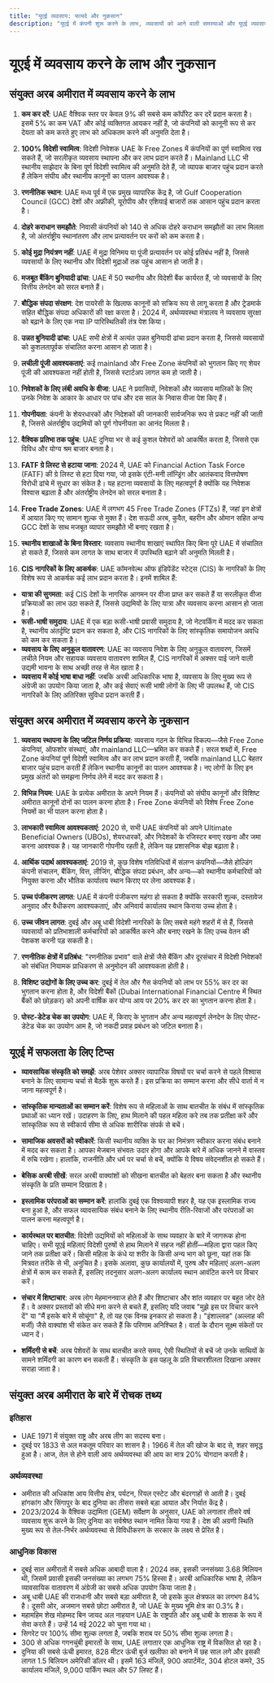 ```yaml
---
title: "यूएई व्यवसाय: फायदे और नुकसान"
description: "यूएई में कंपनी शुरू करने के लाभ, व्यवसायों को आने वाली समस्याओं और यूएई व्यवसाय इकाई के सर्वोत्तम उपयोग का एक संक्षिप्त विवरण।"
---
```


# यूएई में व्यवसाय करने के लाभ और नुकसान

## संयुक्त अरब अमीरात में व्यवसाय करने के लाभ

1. **कम कर दरें**: UAE वैश्विक स्तर पर केवल 9% की सबसे कम कॉर्पोरेट कर दरें प्रदान करता है। इसमें 5% का कम VAT और कोई व्यक्तिगत आयकर नहीं है, जो कंपनियों को कानूनी रूप से कर देयता को कम करते हुए लाभ को अधिकतम करने की अनुमति देता है।

2. **100% विदेशी स्वामित्व**: विदेशी निवेशक UAE के Free Zones में कंपनियों का पूर्ण स्वामित्व रख सकते हैं, जो सरलीकृत व्यवसाय स्थापना और कर लाभ प्रदान करते हैं। Mainland LLC भी स्थानीय साझेदार के बिना पूर्ण विदेशी स्वामित्व की अनुमति देते हैं, जो व्यापक बाजार पहुंच प्रदान करते हैं लेकिन संघीय और स्थानीय कानूनों का पालन आवश्यक है।

3. **रणनीतिक स्थान**: UAE मध्य पूर्व में एक प्रमुख व्यापारिक केंद्र है, जो Gulf Cooperation Council (GCC) देशों और अफ्रीकी, यूरोपीय और एशियाई बाजारों तक आसान पहुंच प्रदान करता है।

4. **दोहरे कराधान समझौते**: निवासी कंपनियों को 140 से अधिक दोहरे कराधान समझौतों का लाभ मिलता है, जो अंतर्राष्ट्रीय स्थानांतरण और लाभ प्रत्यावर्तन पर करों को कम करता है।

5. **कोई मुद्रा नियंत्रण नहीं**: UAE में मुद्रा विनिमय या पूंजी प्रत्यावर्तन पर कोई प्रतिबंध नहीं है, जिससे व्यवसायों के लिए स्थानीय और विदेशी मुद्राओं तक पहुंच आसान हो जाती है।

6. **मजबूत बैंकिंग बुनियादी ढांचा**: UAE में 50 स्थानीय और विदेशी बैंक कार्यरत हैं, जो व्यवसायों के लिए वित्तीय लेनदेन को सरल बनाते हैं।

7. **बौद्धिक संपदा संरक्षण**: देश पायरेसी के खिलाफ कानूनों को सक्रिय रूप से लागू करता है और ट्रेडमार्क सहित बौद्धिक संपदा अधिकारों की रक्षा करता है। 2024 में, अर्थव्यवस्था मंत्रालय ने व्यवसाय सुरक्षा को बढ़ाने के लिए एक नया IP पारिस्थितिकी तंत्र पेश किया।

8. **उन्नत बुनियादी ढांचा**: UAE सभी क्षेत्रों में अत्यंत उन्नत बुनियादी ढांचा प्रदान करता है, जिससे व्यवसायों को कुशलतापूर्वक संचालित करना आसान हो जाता है।

9. **लचीली पूंजी आवश्यकताएं**: कई mainland और Free Zone कंपनियों को भुगतान किए गए शेयर पूंजी की आवश्यकता नहीं होती है, जिससे स्टार्टअप लागत कम हो जाती है।

10. **निवेशकों के लिए लंबी अवधि के वीजा**: UAE ने प्रवासियों, निवेशकों और व्यवसाय मालिकों के लिए उनके निवेश के आकार के आधार पर पांच और दस साल के निवास वीजा पेश किए हैं।

11. **गोपनीयता**: कंपनी के शेयरधारकों और निदेशकों की जानकारी सार्वजनिक रूप से प्रकट नहीं की जाती है, जिससे अंतर्राष्ट्रीय उद्यमियों को पूर्ण गोपनीयता का आनंद मिलता है।

12. **वैश्विक प्रतिभा तक पहुंच**: UAE दुनिया भर से कई कुशल पेशेवरों को आकर्षित करता है, जिससे एक विविध और योग्य श्रम बाजार बनता है।

13. **FATF ग्रे लिस्ट से हटाया जाना**: 2024 में, UAE को Financial Action Task Force (FATF) की ग्रे लिस्ट से हटा दिया गया, जो इसके एंटी-मनी लॉन्ड्रिंग और आतंकवाद वित्तपोषण विरोधी ढांचे में सुधार का संकेत है। यह हटाना व्यवसायों के लिए महत्वपूर्ण है क्योंकि यह निवेशक विश्वास बढ़ाता है और अंतर्राष्ट्रीय लेनदेन को सरल बनाता है।

14. **Free Trade Zones**: UAE में लगभग 45 Free Trade Zones (FTZs) हैं, जहां इन क्षेत्रों में आयात किए गए सामान शुल्क से मुक्त हैं। देश सऊदी अरब, कुवैत, बहरीन और ओमान सहित अन्य GCC देशों के साथ मजबूत व्यापार समझौते भी बनाए रखता है।

15. **स्थानीय शाखाओं के बिना विस्तार**: व्यवसाय स्थानीय शाखाएं स्थापित किए बिना पूरे UAE में संचालित हो सकते हैं, जिससे कम लागत के साथ बाजार में उपस्थिति बढ़ाने की अनुमति मिलती है।

16. **CIS नागरिकों के लिए आकर्षक**: UAE कॉमनवेल्थ ऑफ इंडिपेंडेंट स्टेट्स (CIS) के नागरिकों के लिए विशेष रूप से आकर्षक कई लाभ प्रदान करता है। इनमें शामिल हैं:

- **यात्रा की सुगमता**: कई CIS देशों के नागरिक आगमन पर वीजा प्राप्त कर सकते हैं या सरलीकृत वीजा प्रक्रियाओं का लाभ उठा सकते हैं, जिससे उद्यमियों के लिए यात्रा और व्यवसाय करना आसान हो जाता है।
- **रूसी-भाषी समुदाय**: UAE में एक बड़ा रूसी-भाषी प्रवासी समुदाय है, जो नेटवर्किंग में मदद कर सकता है, स्थानीय अंतर्दृष्टि प्रदान कर सकता है, और CIS नागरिकों के लिए सांस्कृतिक समायोजन अवधि को कम कर सकता है।
- **व्यवसाय के लिए अनुकूल वातावरण**: UAE का व्यवसाय निवेश के लिए अनुकूल वातावरण, जिसमें लचीले नियम और सहायक व्यवसाय वातावरण शामिल हैं, CIS नागरिकों में अक्सर पाई जाने वाली उद्यमी भावना के साथ अच्छी तरह से मेल खाता है।
- **व्यवसाय में कोई भाषा बाधा नहीं**: जबकि अरबी आधिकारिक भाषा है, व्यवसाय के लिए मुख्य रूप से अंग्रेजी का उपयोग किया जाता है, और कई सेवाएं रूसी भाषी लोगों के लिए भी उपलब्ध हैं, जो CIS नागरिकों के लिए अतिरिक्त सुविधा प्रदान करती हैं।

## संयुक्त अरब अमीरात में व्यवसाय करने के नुकसान

1. **व्यवसाय स्थापना के लिए जटिल निर्णय प्रक्रिया**: व्यवसाय गठन के विभिन्न विकल्प—जैसे Free Zone कंपनियां, ऑफशोर संस्थाएं, और mainland LLC—भ्रमित कर सकते हैं। सरल शब्दों में, Free Zone कंपनियां पूर्ण विदेशी स्वामित्व और कर लाभ प्रदान करती हैं, जबकि mainland LLC बेहतर बाजार पहुंच प्रदान करती हैं लेकिन स्थानीय कानूनों का पालन आवश्यक है। नए लोगों के लिए इन प्रमुख अंतरों को समझना निर्णय लेने में मदद कर सकता है।

2. **विभिन्न नियम**: UAE के प्रत्येक अमीरात के अपने नियम हैं। कंपनियों को संघीय कानूनों और विशिष्ट अमीरात कानूनों दोनों का पालन करना होता है। Free Zone कंपनियों को विशेष Free Zone नियमों का भी पालन करना होता है।

3. **लाभकारी स्वामित्व आवश्यकताएं**: 2020 से, सभी UAE कंपनियों को अपने Ultimate Beneficial Owners (UBOs), शेयरधारकों, और निदेशकों के रजिस्टर बनाए रखना और जमा करना आवश्यक है। यह जानकारी गोपनीय रहती है, लेकिन यह प्रशासनिक बोझ बढ़ाता है।

4. **आर्थिक पदार्थ आवश्यकताएं**: 2019 से, कुछ विशेष गतिविधियों में संलग्न कंपनियों—जैसे होल्डिंग कंपनी संचालन, बैंकिंग, वित्त, लीजिंग, बौद्धिक संपदा प्रबंधन, और अन्य—को स्थानीय कर्मचारियों को नियुक्त करना और भौतिक कार्यालय स्थान किराए पर लेना आवश्यक है।

5. **उच्च पंजीकरण लागत**: UAE में कंपनी पंजीकरण महंगा हो सकता है क्योंकि सरकारी शुल्क, दस्तावेज अनुवाद और वैधीकरण आवश्यकताएं, और अनिवार्य कार्यालय स्थान किराया उच्च होता है।

6. **उच्च जीवन लागत**: दुबई और अबू धाबी विदेशी नागरिकों के लिए सबसे महंगे शहरों में से हैं, जिससे व्यवसायों को प्रतिभाशाली कर्मचारियों को आकर्षित करने और बनाए रखने के लिए उच्च वेतन की पेशकश करनी पड़ सकती है।

7. **रणनीतिक क्षेत्रों में प्रतिबंध**: "रणनीतिक प्रभाव" वाले क्षेत्रों जैसे बैंकिंग और दूरसंचार में विदेशी निवेशकों को संबंधित नियामक प्राधिकरण से अनुमोदन की आवश्यकता होती है।

8. **विशिष्ट उद्योगों के लिए उच्च कर**: दुबई में तेल और गैस कंपनियों को लाभ पर 55% कर दर का भुगतान करना होता है, और विदेशी बैंकों (Dubai International Financial Centre में स्थित बैंकों को छोड़कर) को अपनी वार्षिक कर योग्य आय पर 20% कर दर का भुगतान करना होता है।

9. **पोस्ट-डेटेड चेक का उपयोग**: UAE में, किराए के भुगतान और अन्य महत्वपूर्ण लेनदेन के लिए पोस्ट-डेटेड चेक का उपयोग आम है, जो नकदी प्रवाह प्रबंधन को जटिल बनाता है।

## यूएई में सफलता के लिए टिप्स

- **व्यावसायिक संस्कृति को समझें**: अरब पेशेवर अक्सर व्यापारिक विषयों पर चर्चा करने से पहले विश्वास बनाने के लिए सामान्य चर्चा से बैठकें शुरू करते हैं। इस प्रक्रिया का सम्मान करना और सीधे वार्ता में न जाना महत्वपूर्ण है।

- **सांस्कृतिक मान्यताओं का सम्मान करें**: विशेष रूप से महिलाओं के साथ बातचीत के संबंध में सांस्कृतिक प्रथाओं का ध्यान रखें। उदाहरण के लिए, हाथ मिलाने की पहल महिला करे तब तक प्रतीक्षा करें और सांस्कृतिक रूप से स्वीकार्य सीमा से अधिक शारीरिक संपर्क से बचें।

- **सामाजिक अवसरों को स्वीकारें**: किसी स्थानीय व्यक्ति के घर का निमंत्रण स्वीकार करना संबंध बनाने में मदद कर सकता है। आपका मेजबान संभवतः उदार होगा और आपके बारे में अधिक जानने में वास्तव में रुचि रखेगा। हालांकि, राजनीति और धर्म पर चर्चा से बचें, क्योंकि ये विषय संवेदनशील हो सकते हैं।

- **बेसिक अरबी सीखें**: सरल अरबी वाक्यांशों को सीखना बातचीत को बेहतर बना सकता है और स्थानीय संस्कृति के प्रति सम्मान दिखाता है।

- **इस्लामिक परंपराओं का सम्मान करें**: हालांकि दुबई एक विश्वव्यापी शहर है, यह एक इस्लामिक राज्य बना हुआ है, और सफल व्यावसायिक संबंध बनाने के लिए स्थानीय रीति-रिवाजों और परंपराओं का पालन करना महत्वपूर्ण है।

- **कार्यस्थल पर बातचीत**: विदेशी उद्यमियों को महिलाओं के साथ व्यवहार के बारे में जागरूक होना चाहिए। सभी यूएई महिलाएं विदेशी पुरुषों से हाथ मिलाने में सहज नहीं होतीं—महिला द्वारा पहल किए जाने तक प्रतीक्षा करें। किसी महिला के कंधे या शरीर के किसी अन्य भाग को छूना, यहां तक कि मित्रवत तरीके से भी, अनुचित है। इसके अलावा, कुछ कार्यालयों में, पुरुष और महिलाएं अलग-अलग क्षेत्रों में काम कर सकते हैं, इसलिए तदनुसार अलग-अलग कार्यालय स्थान आवंटित करने पर विचार करें।

- **संचार में शिष्टाचार**: अरब लोग मेहमाननवाज होते हैं और शिष्टाचार और शांत व्यवहार पर बहुत जोर देते हैं। वे अक्सर प्रस्तावों को सीधे मना करने से बचते हैं, इसलिए यदि जवाब "मुझे इस पर विचार करने दें" या "मैं इसके बारे में सोचूंगा" है, तो यह एक विनम्र इनकार हो सकता है। "इंशाल्लाह" (अल्लाह की मर्जी) जैसे वाक्यांश भी संकेत कर सकते हैं कि परिणाम अनिश्चित है। वार्ता के दौरान सूक्ष्म संकेतों पर ध्यान दें।

- **शर्मिंदगी से बचें**: अरब पेशेवरों के साथ बातचीत करते समय, ऐसी स्थितियों से बचें जो उनके साथियों के सामने शर्मिंदगी का कारण बन सकती हैं। संस्कृति के इस पहलू के प्रति विचारशीलता दिखाना अक्सर सराहा जाता है।

## संयुक्त अरब अमीरात के बारे में रोचक तथ्य

### इतिहास

- UAE 1971 में संयुक्त राष्ट्र और अरब लीग का सदस्य बना।
- दुबई पर 1833 से अल मकतूम परिवार का शासन है। 1966 में तेल की खोज के बाद से, शहर समृद्ध हुआ है। आज, तेल से होने वाली आय अर्थव्यवस्था की आय का मात्र 20% योगदान करती है।

### अर्थव्यवस्था

- अमीरात की अधिकांश आय वित्तीय क्षेत्र, पर्यटन, रियल एस्टेट और बंदरगाहों से आती है। दुबई हांगकांग और सिंगापुर के बाद दुनिया का तीसरा सबसे बड़ा आयात और निर्यात केंद्र है।
- 2023/2024 के वैश्विक उद्यमिता (GEM) सर्वेक्षण के अनुसार, UAE को लगातार तीसरे वर्ष व्यवसाय शुरू करने के लिए दुनिया का सर्वश्रेष्ठ स्थान नामित किया गया है। देश की अग्रणी स्थिति मुख्य रूप से तेल-निर्भर अर्थव्यवस्था से विविधीकरण के सरकार के लक्ष्य से प्रेरित है।

### आधुनिक विकास

- दुबई सात अमीरातों में सबसे अधिक आबादी वाला है। 2024 तक, इसकी जनसंख्या 3.68 मिलियन थी, जिसमें प्रवासी इसकी जनसंख्या का लगभग 75% हिस्सा हैं। अरबी आधिकारिक भाषा है, लेकिन व्यावसायिक वातावरण में अंग्रेजी का सबसे अधिक उपयोग किया जाता है।
- अबू धाबी UAE की राजधानी और सबसे बड़ा अमीरात है, जो इसके कुल क्षेत्रफल का लगभग 84% है। दूसरी ओर, अजमान सबसे छोटा अमीरात है, जो UAE के मुख्य भूमि क्षेत्र का 0.3% है।
- महामहिम शेख मोहम्मद बिन जायद अल नाहयान UAE के राष्ट्रपति और अबू धाबी के शासक के रूप में सेवा करते हैं। उन्हें 14 मई 2022 को चुना गया था।
- सिगरेट पर 100% सीमा शुल्क लगता है, जबकि शराब पर 50% सीमा शुल्क लगता है।
- 300 से अधिक गगनचुंबी इमारतों के साथ, UAE लगातार एक आधुनिक राष्ट्र में विकसित हो रहा है।
- दुनिया की सबसे ऊंची इमारत, 828 मीटर ऊंची बुर्ज खलीफा को बनाने में छह साल लगे और इसकी लागत 1.5 बिलियन अमेरिकी डॉलर थी। इसमें 163 मंजिलें, 900 अपार्टमेंट, 304 होटल कमरे, 35 कार्यालय मंजिलें, 9,000 पार्किंग स्थल और 57 लिफ्ट हैं।